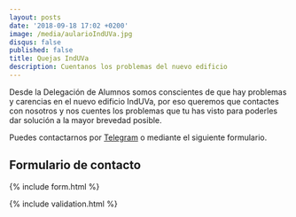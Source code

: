 ```yaml
---
layout: posts
date: '2018-09-18 17:02 +0200'
image: /media/aularioIndUVa.jpg
disqus: false
published: false
title: Quejas IndUVa
description: Cuentanos los problemas del nuevo edificio
---
```

Desde la Delegación de Alumnos somos conscientes de que hay problemas y carencias en el nuevo edificio IndUVa, por eso queremos que contactes con nosotros y nos cuentes los problemas que tu has visto para poderles dar solución a la mayor brevedad posible.

Puedes contactarnos por <a class="icon-telegram link-telegram" href="https://telegram.me/{{ site.telegram }}">Telegram</a> o mediante el siguiente formulario.

## Formulario de contacto

{% include form.html %}

{% include validation.html %}
